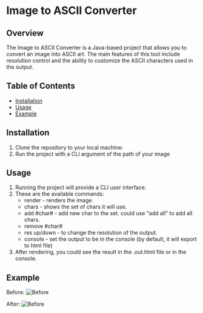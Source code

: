 # Image to ASCII Converter

## Overview

The Image to ASCII Converter is a Java-based project that allows you to convert an image into ASCII art. The main features of this tool include resolution control and the ability to customize the ASCII characters used in the output.

## Table of Contents

- [Installation](#installation)
- [Usage](#usage)
- [Example](#example)

## Installation

1. Clone the repository to your local machine:
2. Run the project with a CLI argument of the path of your image

## Usage

1. Running the project will provide a CLI user interface.
2. These are the available commands:
   - render - renders the image.
   - chars - shows the set of chars it will use.
   - add #char# - add new char to the set.  could use "add all" to add all chars.
   - remove #char#
   - res up/down - to change the resolution of the output.
   - console - set the output to be in the console (by default, it will export to html file)
3. After rendering, you could see the result in the .out.html file or in the console.

## Example
Before: 
![Before](https://github.com/eyalmutzary/Image-To-Ascii/blob/master/landscape.jpeg)

After: 
![Before](https://github.com/eyalmutzary/Image-To-Ascii/blob/master/Screenshot.png)

